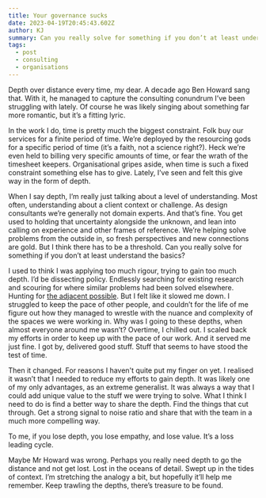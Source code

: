 ```yaml
---
title: Your governance sucks
date: 2023-04-19T20:45:43.602Z
author: KJ
summary: Can you really solve for something if you don’t at least understand the basics?
tags:
  - post
  - consulting
  - organisations
---
```


Depth over distance every time, my dear. A decade ago Ben Howard sang that. With it, he managed to capture the consulting conundrum I’ve been struggling with lately. Of course he was likely singing about something far more romantic, but it’s a fitting lyric.

In the work I do, time is pretty much the biggest constraint. Folk buy our services for a finite period of time. We’re deployed by the resourcing gods for a specific period of time (it’s a faith, not a science right?). Heck we’re even held to billing very specific amounts of time, or fear the wrath of the timesheet keepers. Organisational gripes aside, when time is such a fixed constraint something else has to give. Lately, I’ve seen and felt this give way in the form of depth.

When I say depth, I’m really just talking about a level of understanding. Most often, understanding about a client context or challenge. As design consultants we’re generally not domain experts. And that’s fine. You get used to holding that uncertainty alongside the unknown, and lean into calling on experience and other frames of reference. We’re helping solve problems from the outside in, so fresh perspectives and new connections are gold. But I think there has to be a threshold. Can you really solve for something if you don’t at least understand the basics?

I used to think I was applying too much rigour, trying to gain too much depth. I’d be dissecting policy. Endlessly searching for existing research and scouring for where similar problems had been solved elsewhere. Hunting for [the adjacent possible](https://www.kurtisojohnson.com/notes/qr-codes-and-the-adjacent-possible/). But I felt like it slowed me down. I struggled to keep the pace of other people, and couldn’t for the life of me figure out how they managed to wrestle with the nuance and complexity of the  spaces we were working in. Why was I going to these depths, when almost everyone around me wasn’t? Overtime, I chilled out. I scaled back my efforts in order to keep up with the pace of our work. And it served me just fine. I got by, delivered good stuff. Stuff that seems to have stood the test of time.

Then it changed. For reasons I haven't quite put my finger on yet. I realised it wasn’t that I needed to reduce my efforts to gain depth. It was likely one of my only advantages, as an extreme generalist. It was always a way that I could add unique value to the stuff we were trying to solve. What I think I need to do is find a better way to share the depth. Find the things that cut through. Get a strong signal to noise ratio and share that with the team in a much more compelling way.

To me, if you lose depth, you lose empathy, and lose value. It’s a loss leading cycle.

Maybe Mr Howard was wrong. Perhaps you really need depth to go the distance and not get lost. Lost in the oceans of detail. Swept up in the tides of context. I’m stretching the analogy a bit, but hopefully it’ll help me remember. Keep trawling the depths, there’s treasure to be found.
